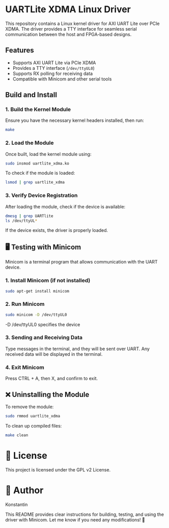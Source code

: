 


# UARTLite XDMA Linux Driver

This repository contains a Linux kernel driver for AXI UART Lite over PCIe XDMA. The driver provides a TTY interface for seamless serial communication between the host and FPGA-based designs.

## Features
- Supports AXI UART Lite via PCIe XDMA
- Provides a TTY interface (`/dev/ttyUL0`)
- Supports RX polling for receiving data
- Compatible with Minicom and other serial tools

## Build and Install

### 1. Build the Kernel Module
Ensure you have the necessary kernel headers installed, then run:

```sh
make
```

### 2. Load the Module
Once built, load the kernel module using:

```sh
sudo insmod uartlite_xdma.ko
```

To check if the module is loaded:

```sh
lsmod | grep uartlite_xdma
```

### 3. Verify Device Registration
After loading the module, check if the device is available:

```sh
dmesg | grep UARTlite
ls /dev/ttyUL*
```

If the device exists, the driver is properly loaded.

## 🖥 Testing with Minicom
Minicom is a terminal program that allows communication with the UART device.

### 1. Install Minicom (if not installed)
```sh
sudo apt-get install minicom
```
### 2. Run Minicom
```sh
sudo minicom -D /dev/ttyUL0 
```
-D /dev/ttyUL0 specifies the device
### 3. Sending and Receiving Data
Type messages in the terminal, and they will be sent over UART.
Any received data will be displayed in the terminal.
### 4. Exit Minicom
Press CTRL + A, then X, and confirm to exit.

## ❌ Uninstalling the Module
To remove the module:
```sh
sudo rmmod uartlite_xdma
```

To clean up compiled files:
```sh
make clean
```

# 📜 License
This project is licensed under the GPL v2 License.

# 👤 Author
Konstantin

This README provides clear instructions for building, testing, and using the driver with Minicom. Let me know if you need any modifications! 🚀







